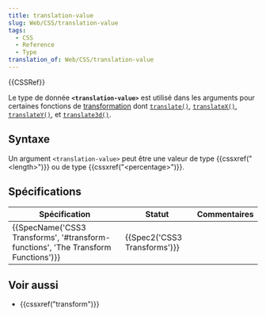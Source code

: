 ```yaml
---
title: translation-value
slug: Web/CSS/translation-value
tags:
  - CSS
  - Reference
  - Type
translation_of: Web/CSS/translation-value
---
```

{{CSSRef}}

Le type de donnée **`<translation-value>`** est utilisé dans les arguments pour certaines fonctions de [transformation](/fr/docs/Web/CSS/transform "CSS/transform") dont [`translate()`](/fr/docs/Web/CSS/transform-function/translate), [`translateX()`](/fr/docs/Web/CSS/transform-function/translateX), [`translateY()`](/fr/docs/Web/CSS/transform-function/translateY), et [`translate3d()`](/fr/docs/Web/CSS/transform-function/translate3d).

## Syntaxe

Un argument `<translation-value>` peut être une valeur de type {{cssxref("&lt;length&gt;")}} ou de type {{cssxref("&lt;percentage&gt;")}}.

## Spécifications

| Spécification                                                                                                | Statut                               | Commentaires |
| ------------------------------------------------------------------------------------------------------------ | ------------------------------------ | ------------ |
| {{SpecName('CSS3 Transforms', '#transform-functions', 'The Transform Functions')}} | {{Spec2('CSS3 Transforms')}} |              |

## Voir aussi

- {{cssxref("transform")}}
